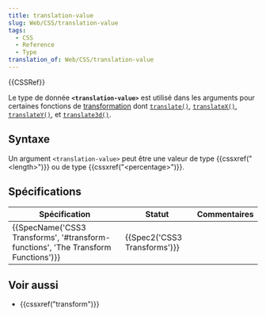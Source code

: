 ```yaml
---
title: translation-value
slug: Web/CSS/translation-value
tags:
  - CSS
  - Reference
  - Type
translation_of: Web/CSS/translation-value
---
```

{{CSSRef}}

Le type de donnée **`<translation-value>`** est utilisé dans les arguments pour certaines fonctions de [transformation](/fr/docs/Web/CSS/transform "CSS/transform") dont [`translate()`](/fr/docs/Web/CSS/transform-function/translate), [`translateX()`](/fr/docs/Web/CSS/transform-function/translateX), [`translateY()`](/fr/docs/Web/CSS/transform-function/translateY), et [`translate3d()`](/fr/docs/Web/CSS/transform-function/translate3d).

## Syntaxe

Un argument `<translation-value>` peut être une valeur de type {{cssxref("&lt;length&gt;")}} ou de type {{cssxref("&lt;percentage&gt;")}}.

## Spécifications

| Spécification                                                                                                | Statut                               | Commentaires |
| ------------------------------------------------------------------------------------------------------------ | ------------------------------------ | ------------ |
| {{SpecName('CSS3 Transforms', '#transform-functions', 'The Transform Functions')}} | {{Spec2('CSS3 Transforms')}} |              |

## Voir aussi

- {{cssxref("transform")}}
